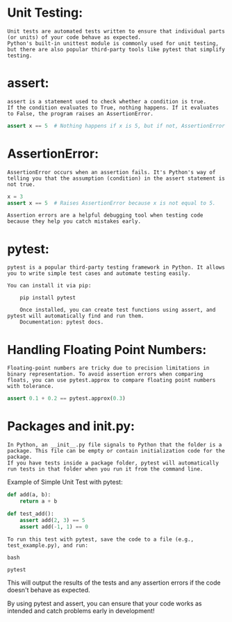 # Unit Testing:

    Unit tests are automated tests written to ensure that individual parts (or units) of your code behave as expected.
    Python's built-in unittest module is commonly used for unit testing, but there are also popular third-party tools like pytest that simplify testing.

# assert:

    assert is a statement used to check whether a condition is true.
    If the condition evaluates to True, nothing happens. If it evaluates to False, the program raises an AssertionError.

```python
assert x == 5  # Nothing happens if x is 5, but if not, AssertionError is raised.
```

# AssertionError:

    AssertionError occurs when an assertion fails. It's Python's way of telling you that the assumption (condition) in the assert statement is not true.

```python
x = 3
assert x == 5  # Raises AssertionError because x is not equal to 5.
```

    Assertion errors are a helpful debugging tool when testing code because they help you catch mistakes early.

# pytest:

    pytest is a popular third-party testing framework in Python. It allows you to write simple test cases and automate testing easily.
    
    You can install it via pip:

        pip install pytest

        Once installed, you can create test functions using assert, and pytest will automatically find and run them.
        Documentation: pytest docs.

# Handling Floating Point Numbers:

    Floating-point numbers are tricky due to precision limitations in binary representation. To avoid assertion errors when comparing floats, you can use pytest.approx to compare floating point numbers with tolerance.

```python
assert 0.1 + 0.2 == pytest.approx(0.3)
```

# Packages and __init__.py:

    In Python, an __init__.py file signals to Python that the folder is a package. This file can be empty or contain initialization code for the package.
    If you have tests inside a package folder, pytest will automatically run tests in that folder when you run it from the command line.

Example of Simple Unit Test with pytest:

```python
def add(a, b):
    return a + b

def test_add():
    assert add(2, 3) == 5
    assert add(-1, 1) == 0
```
    To run this test with pytest, save the code to a file (e.g., test_example.py), and run:

    bash

    pytest

This will output the results of the tests and any assertion errors if the code doesn't behave as expected.

By using pytest and assert, you can ensure that your code works as intended and catch problems early in development!
